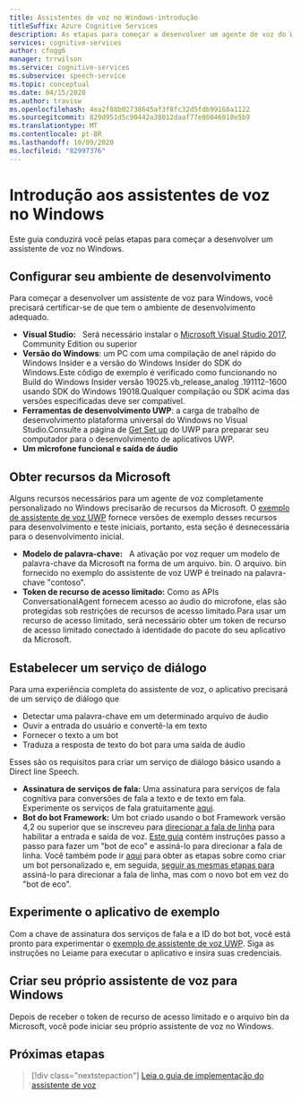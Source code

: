 ```yaml
---
title: Assistentes de voz no Windows-introdução
titleSuffix: Azure Cognitive Services
description: As etapas para começar a desenvolver um agente de voz do Windows, incluindo uma referência ao guia de início rápido do código de exemplo.
services: cognitive-services
author: cfogg6
manager: trrwilson
ms.service: cognitive-services
ms.subservice: speech-service
ms.topic: conceptual
ms.date: 04/15/2020
ms.author: travisw
ms.openlocfilehash: 4ea2f88b02738645af3f8fc32d5fdb99168a1122
ms.sourcegitcommit: 829d951d5c90442a38012daaf77e86046018e5b9
ms.translationtype: MT
ms.contentlocale: pt-BR
ms.lasthandoff: 10/09/2020
ms.locfileid: "82997376"
---
```

# <a name="getting-started-with-voice-assistants-on-windows"></a>Introdução aos assistentes de voz no Windows

Este guia conduzirá você pelas etapas para começar a desenvolver um assistente de voz no Windows.

## <a name="set-up-your-development-environment"></a>Configurar seu ambiente de desenvolvimento

Para começar a desenvolver um assistente de voz para Windows, você precisará certificar-se de que tem o ambiente de desenvolvimento adequado.

- **Visual Studio:**   Será necessário instalar o [Microsoft Visual Studio 2017](https://visualstudio.microsoft.com/), Community Edition ou superior
- **Versão do Windows**: um PC com uma compilação de anel rápido do Windows Insider e a versão do Windows Insider do SDK do Windows.Este código de exemplo é verificado como funcionando no Build do Windows Insider versão 19025.vb_release_analog .191112-1600 usando SDK do Windows 19018.Qualquer compilação ou SDK acima das versões especificadas deve ser compatível.
- **Ferramentas de desenvolvimento UWP**: a carga de trabalho de desenvolvimento plataforma universal do Windows no Visual Studio.Consulte a página de [Get Set up](https://docs.microsoft.com/windows/uwp/get-started/get-set-up) do UWP para preparar seu computador para o desenvolvimento de aplicativos UWP.
- **Um microfone funcional e saída de áudio**

## <a name="obtain-resources-from-microsoft"></a>Obter recursos da Microsoft

Alguns recursos necessários para um agente de voz completamente personalizado no Windows precisarão de recursos da Microsoft. O [exemplo de assistente de voz UWP](windows-voice-assistants-faq.md#the-uwp-voice-assistant-sample) fornece versões de exemplo desses recursos para desenvolvimento e teste iniciais, portanto, esta seção é desnecessária para o desenvolvimento inicial.

- **Modelo de palavra-chave:**   A ativação por voz requer um modelo de palavra-chave da Microsoft na forma de um arquivo. bin. O arquivo. bin fornecido no exemplo do assistente de voz UWP é treinado na palavra-chave "contoso".
- **Token de recurso de acesso limitado:** Como as APIs ConversationalAgent fornecem acesso ao áudio do microfone, elas são protegidas sob restrições de recursos de acesso limitado.Para usar um recurso de acesso limitado, será necessário obter um token de recurso de acesso limitado conectado à identidade do pacote do seu aplicativo da Microsoft.

## <a name="establish-a-dialog-service"></a>Estabelecer um serviço de diálogo

Para uma experiência completa do assistente de voz, o aplicativo precisará de um serviço de diálogo que

- Detectar uma palavra-chave em um determinado arquivo de áudio
- Ouvir a entrada do usuário e convertê-la em texto
- Fornecer o texto a um bot
- Traduza a resposta de texto do bot para uma saída de áudio

Esses são os requisitos para criar um serviço de diálogo básico usando a Direct line Speech.

- **Assinatura de serviços de fala:** Uma assinatura para serviços de fala cognitiva para conversões de fala a texto e de texto em fala. Experimente os serviços de fala gratuitamente [aqui](https://docs.microsoft.com/azure/cognitive-services/speech-service/get-started).
- **Bot do bot Framework:**  Um bot criado usando o bot Framework versão 4,2 ou superior que se inscreveu para [direcionar a fala de linha](https://docs.microsoft.com/azure/cognitive-services/speech-service/direct-line-speech) para habilitar a entrada e saída de voz. [Este guia](https://docs.microsoft.com/azure/cognitive-services/speech-service/tutorial-voice-enable-your-bot-speech-sdk) contém instruções passo a passo para fazer um "bot de eco" e assiná-lo para direcionar a fala de linha. Você também pode ir [aqui](https://blog.botframework.com/2018/05/07/build-a-microsoft-bot-framework-bot-with-the-bot-builder-sdk-v4/) para obter as etapas sobre como criar um bot personalizado e, em seguida, [seguir as mesmas etapas para](https://docs.microsoft.com/azure/cognitive-services/speech-service/tutorial-voice-enable-your-bot-speech-sdk) assiná-lo para direcionar a fala de linha, mas com o novo bot em vez do "bot de eco".

## <a name="try-out-the-sample-app"></a>Experimente o aplicativo de exemplo

Com a chave de assinatura dos serviços de fala e a ID do bot bot, você está pronto para experimentar o [exemplo de assistente de voz UWP](windows-voice-assistants-faq.md#the-uwp-voice-assistant-sample). Siga as instruções no Leiame para executar o aplicativo e insira suas credenciais.

## <a name="create-your-own-voice-assistant-for-windows"></a>Criar seu próprio assistente de voz para Windows

Depois de receber o token de recurso de acesso limitado e o arquivo bin da Microsoft, você pode iniciar seu próprio assistente de voz no Windows.

## <a name="next-steps"></a>Próximas etapas

> [!div class="nextstepaction"]
> [Leia o guia de implementação do assistente de voz](windows-voice-assistants-implementation-guide.md)
